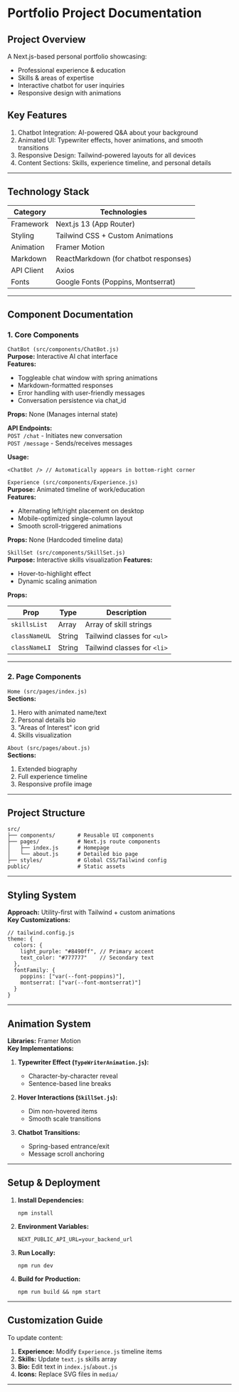 # Portfolio Project Documentation
## Project Overview
A Next.js-based personal portfolio showcasing:  
* Professional experience & education
* Skills & areas of expertise
* Interactive chatbot for user inquiries
* Responsive design with animations

## Key Features  
1. Chatbot Integration: AI-powered Q&A about your background
2. Animated UI: Typewriter effects, hover animations, and smooth transitions
3. Responsive Design: Tailwind-powered layouts for all devices
4. Content Sections: Skills, experience timeline, and personal details
---
## Technology Stack

| Category   | Technologies                          |
|------------|---------------------------------------|
| Framework  | Next.js 13 (App Router)               |
| Styling    | Tailwind CSS + Custom Animations      |
| Animation  | Framer Motion                         |
| Markdown   | ReactMarkdown (for chatbot responses) |
| API Client | Axios                                 |
| Fonts      | Google Fonts (Poppins, Montserrat)    |

---
## Component Documentation
### 1. Core Components
`ChatBot (src/components/ChatBot.js)`  
**Purpose:** Interactive AI chat interface  
**Features:**
* Toggleable chat window with spring animations
* Markdown-formatted responses
* Error handling with user-friendly messages
* Conversation persistence via chat_id

**Props:** None (Manages internal state)  

**API Endpoints:**  
`POST /chat` - Initiates new conversation  
`POST /message` - Sends/receives messages

**Usage:**  
```
<ChatBot /> // Automatically appears in bottom-right corner
```

`Experience (src/components/Experience.js)`  
**Purpose:** Animated timeline of work/education  
**Features:**
* Alternating left/right placement on desktop
* Mobile-optimized single-column layout
* Smooth scroll-triggered animations

**Props:** None (Hardcoded timeline data)  

`SkillSet (src/components/SkillSet.js)`  
**Purpose:** Interactive skills visualization
**Features:**
* Hover-to-highlight effect
* Dynamic scaling animation

**Props:**  

| **Prop**      | **Type** | **Description**             |
|---------------|----------|-----------------------------|
| `skillsList`  | Array    | Array of skill strings      |
| `classNameUL` | String   | Tailwind classes for `<ul>` |
| `classNameLI` | String   | Tailwind classes for `<li>` |

---
### 2. Page Components
`Home (src/pages/index.js)`  
**Sections:**  
1. Hero with animated name/text
2. Personal details bio
3. "Areas of Interest" icon grid
4. Skills visualization

`About (src/pages/about.js)`  
**Sections:**
1. Extended biography
2. Full experience timeline
3. Responsive profile image
---
## Project Structure
```
src/
├── components/       # Reusable UI components
├── pages/            # Next.js route components
│   ├── index.js      # Homepage
│   └── about.js      # Detailed bio page
├── styles/           # Global CSS/Tailwind config
public/               # Static assets
```
---
## Styling System
**Approach:** Utility-first with Tailwind + custom animations  
**Key Customizations:**  
```
// tailwind.config.js
theme: {
  colors: {
    light_purple: "#8490ff", // Primary accent
    text_color: "#777777"    // Secondary text
  },
  fontFamily: {
    poppins: ["var(--font-poppins)"],
    montserrat: ["var(--font-montserrat)"]
  }
}
```
---
## Animation System
**Libraries:** Framer Motion  
**Key Implementations:**  

1. **Typewriter Effect (`TypeWriterAnimation.js`):**  
   * Character-by-character reveal
   * Sentence-based line breaks

2. **Hover Interactions (`SkillSet.js`):**  
   * Dim non-hovered items
   * Smooth scale transitions
3. **Chatbot Transitions:**
   * Spring-based entrance/exit
   * Message scroll anchoring
---
## Setup & Deployment
1. **Install Dependencies:**  
    ```
    npm install
    ```
2. **Environment Variables:**
    ```
    NEXT_PUBLIC_API_URL=your_backend_url
    ```
3. **Run Locally:**
    ```
    npm run dev
    ```
4. **Build for Production:**
    ```
    npm run build && npm start
    ```
---
## Customization Guide
To update content:

1. **Experience:** Modify `Experience.js` timeline items
2. **Skills:** Update `text.js` skills array
3. **Bio:** Edit text in `index.js`/`about.js`
4. **Icons:** Replace SVG files in `media/`
---

